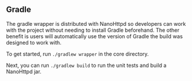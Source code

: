## Gradle

The gradle wrapper is distributed with NanoHttpd so developers can work with the project
without needing to install Gradle beforehand. The other benefit is users will automatically
use the version of Gradle the build was designed to work with.

To get started, run `./gradlew wrapper` in the core directory.

Next, you can run `./gradlew build` to run the unit tests and build a NanoHttpd jar.